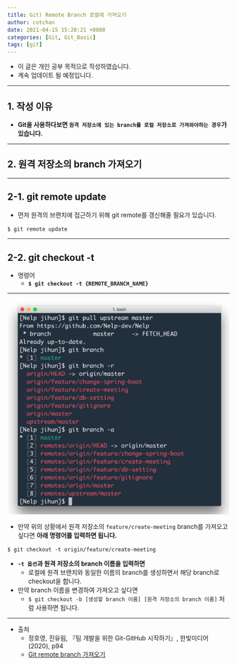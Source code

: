 ```yaml
---
title: Git) Remote Branch 로컬에 가져오기
author: cotchan
date: 2021-04-15 15:20:21 +0800 
categories: [Git, Git_Basic]
tags: [git]
---
```


+ 이 글은 개인 공부 목적으로 작성하였습니다.
+ 계속 업데이트 될 예정입니다.

---

## 1. 작성 이유

+ **Git을 사용하다보면 `원격 저장소에 있는 branch를 로컬 저장소로 가져와야하는 경우`가 있습니다.** 

---

## 2. 원격 저장소의 branch 가져오기

---

## 2-1. git remote update

+ 먼저 원격의 브랜치에 접근하기 위해 git remote를 갱신해줄 필요가 있습니다.

```bash
$ git remote update
```

---

## 2-2. git checkout -t 

+ 명령어
  + **`$ git checkout -t {REMOTE_BRANCH_NAME}`**

---

![Desktop View](/assets/img/post/git/2021-04-15-git-get-remote-branch.png)

+ 만약 위의 상황에서 원격 저장소의 `feature/create-meeting` branch를 가져오고 싶다면 **아래 명령어를 입력하면 됩니다.**

```
$ git checkout -t origin/feature/create-meeting
```

+ **`-t 옵션`과 원격 저장소의 branch 이름을 입력하면** 
  + 로컬에 원격 브랜치와 동일한 이름의 branch를 생성하면서 해당 branch로 checkout을 합니다.
+ 만약 branch 이름을 변경하여 가져오고 싶다면
  + `$ git checkout -b [생성할 branch 이름] [원격 저장소의 branch 이름]` 처럼 사용하면 됩니다.


---

+ 출처
    + 정호영, 진유림, 『팀 개발을 위한 Git-GitHub 시작하기』, 한빛미디어(2020), p94
    + [Git remote branch 가져오기](https://cjh5414.github.io/get-git-remote-branch/)
